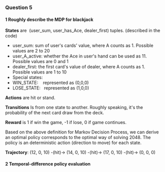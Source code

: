 ### Question 5

#### 1 Roughly describe the MDP for blackjack

**States** are  (user_sum, user_has_Ace, dealer_first) tuples. (described in the code)

- user_sum: sum of user's cards' value, where A counts as 1. Possible values are 2 to 20
- user_A_active: whether the Ace in user's hand can be used as 11. Possible values are 0 and 1
- dealer_first: the first card's value of dealer, where A counts as 1. Possible values are 1 to 10
- Special states:
- WIN_STATE:    represented as (0,0,0)
- LOSE_STATE:   represented as (1,0,0)

**Actions** are hit or stand.

**Transitions** Is from one state to another. Roughly speaking, it's the probability of the next card draw from the deck.

**Reward** is 1 if win the game, -1 if lose, 0 if game continues.

Based on the above definition for Markov Decision Process, we can derive an optimal policy corresponds to the optimal way of solving 2048. The policy is an deterministic action (direction to move) for each state.

**Trajectory**: (12, 0, 10) -(hit)-> (14, 0, 10) -(hit)-> (17, 0, 10) -(hit)-> (0, 0, 0)

#### 2 Temporal-difference policy evaluation